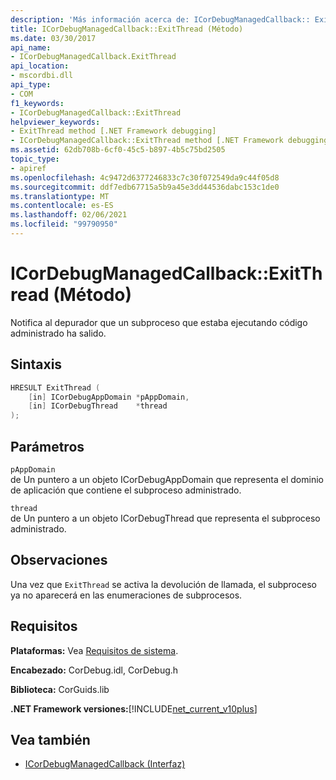 ```yaml
---
description: 'Más información acerca de: ICorDebugManagedCallback:: ExitThread (método)'
title: ICorDebugManagedCallback::ExitThread (Método)
ms.date: 03/30/2017
api_name:
- ICorDebugManagedCallback.ExitThread
api_location:
- mscordbi.dll
api_type:
- COM
f1_keywords:
- ICorDebugManagedCallback::ExitThread
helpviewer_keywords:
- ExitThread method [.NET Framework debugging]
- ICorDebugManagedCallback::ExitThread method [.NET Framework debugging]
ms.assetid: 62db708b-6cf0-45c5-b897-4b5c75bd2505
topic_type:
- apiref
ms.openlocfilehash: 4c9472d6377246833c7c30f072549da9c44f05d8
ms.sourcegitcommit: ddf7edb67715a5b9a45e3dd44536dabc153c1de0
ms.translationtype: MT
ms.contentlocale: es-ES
ms.lasthandoff: 02/06/2021
ms.locfileid: "99790950"
---
```

# <a name="icordebugmanagedcallbackexitthread-method"></a>ICorDebugManagedCallback::ExitThread (Método)

Notifica al depurador que un subproceso que estaba ejecutando código administrado ha salido.  
  
## <a name="syntax"></a>Sintaxis  
  
```cpp  
HRESULT ExitThread (  
    [in] ICorDebugAppDomain *pAppDomain,  
    [in] ICorDebugThread    *thread  
);  
```  
  
## <a name="parameters"></a>Parámetros  

 `pAppDomain`  
 de Un puntero a un objeto ICorDebugAppDomain que representa el dominio de aplicación que contiene el subproceso administrado.  
  
 `thread`  
 de Un puntero a un objeto ICorDebugThread que representa el subproceso administrado.  
  
## <a name="remarks"></a>Observaciones  

 Una vez que `ExitThread` se activa la devolución de llamada, el subproceso ya no aparecerá en las enumeraciones de subprocesos.  
  
## <a name="requirements"></a>Requisitos  

 **Plataformas:** Vea [Requisitos de sistema](../../get-started/system-requirements.md).  
  
 **Encabezado:** CorDebug.idl, CorDebug.h  
  
 **Biblioteca:** CorGuids.lib  
  
 **.NET Framework versiones:**[!INCLUDE[net_current_v10plus](../../../../includes/net-current-v10plus-md.md)]  
  
## <a name="see-also"></a>Vea también

- [ICorDebugManagedCallback (Interfaz)](icordebugmanagedcallback-interface.md)
